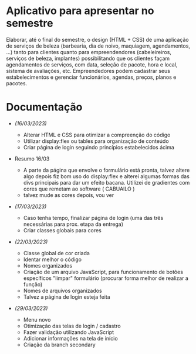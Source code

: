 # Aplicativo para apresentar no semestre

Elaborar, até o final do semestre, o design (HTML + CSS) de uma aplicação de serviços de beleza (barbearia, dia de noivo, maquiagem, agendamentos, ...)
tanto para clientes quanto para empreendendores (cabeleireiros, serviços de beleza, implantes) possibilitando que os clientes façam
agendamentos de serviços, com data, seleção de pacote, hora e local, sistema de avaliações, etc.
Empreendedores podem cadastrar seus estabelecimentos e gerenciar funcionários, agendas, preços, planos e pacotes.

# Documentação

- *(16/03/2023)*
    - Alterar HTML e CSS para otimizar a compreenção do código
    - Utilizar display:flex ou tables para organização de conteúdo
    - Criar página de login seguindo princípios estabelecidos ácima

- Resumo 16/03
    - A parte da página que envolve o formulário está pronta, talvez altere algo depois
    fiz bom uso do display:flex e alterei algumas formas das divs principais
    para dar um efeito bacana. Utilizei de gradientes com cores que remetam ao software ( CABUAILO )
    * talvez mude as cores depois, vou ver

- *(17/03/2023)*
    - Caso tenha tempo, finalizar página de login (uma das três necessárias para prox. etapa da entrega)
    - Criar classes globais para cores
    
- *(22/03/2023)*
    - Classe global de cor criada
    - Identar melhor o código
    - Nomes organizados
    - Criação de um arquivo JavaScript, para funcionamento de botões específicos "limpar" formulário (procurar forma melhor de realizar a função)
    - Nomes de arquivos organizados
    * Talvez a página de login esteja feita
    
- *(29/03/2023)*
    - Menu novo
    - Otimização das telas de login / cadastro
    - Fazer validação utilizando JavaScript
    - Adicionar informações na tela de início
    - Criação da branch secondary
